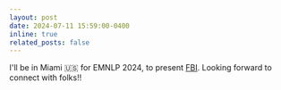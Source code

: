 ```yaml
---
layout: post
date: 2024-07-11 15:59:00-0400
inline: true
related_posts: false
---
```


I'll be in Miami 🇺🇸 for EMNLP 2024, to present [FBI](https://arxiv.org/abs/2406.13439). Looking forward to connect with folks!!

